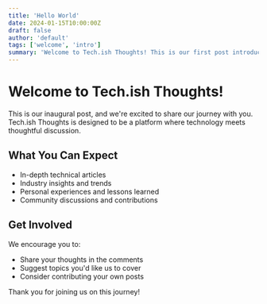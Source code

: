 ```yaml
---
title: 'Hello World'
date: 2024-01-15T10:00:00Z
draft: false
author: 'default'
tags: ['welcome', 'intro']
summary: 'Welcome to Tech.ish Thoughts! This is our first post introducing the blog and what you can expect from our content.'
---
```


# Welcome to Tech.ish Thoughts!

This is our inaugural post, and we're excited to share our journey with you. Tech.ish Thoughts is designed to be a platform where technology meets thoughtful discussion.

## What You Can Expect

- In-depth technical articles
- Industry insights and trends
- Personal experiences and lessons learned
- Community discussions and contributions

## Get Involved

We encourage you to:

- Share your thoughts in the comments
- Suggest topics you'd like us to cover
- Consider contributing your own posts

Thank you for joining us on this journey!
